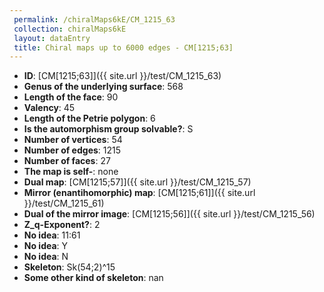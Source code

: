 ```yaml
--- 
 permalink: /chiralMaps6kE/CM_1215_63 
 collection: chiralMaps6kE
 layout: dataEntry
 title: Chiral maps up to 6000 edges - CM[1215;63]
---
```


- **ID**: [CM[1215;63]]({{ site.url }}/test/CM_1215_63)
- **Genus of the underlying surface**: 568
- **Length of the face**: 90
- **Valency**: 45
- **Length of the Petrie polygon**: 6
- **Is the automorphism group solvable?**: S
- **Number of vertices**: 54
- **Number of edges**: 1215
- **Number of faces**: 27
- **The map is self-**: none
- **Dual map**: [CM[1215;57]]({{ site.url }}/test/CM_1215_57)
- **Mirror (enantihomorphic) map**: [CM[1215;61]]({{ site.url }}/test/CM_1215_61)
- **Dual of the mirror image**: [CM[1215;56]]({{ site.url }}/test/CM_1215_56)
- **Z_q-Exponent?**: 2
- **No idea**:  11:61
- **No idea**: Y
- **No idea**: N
- **Skeleton**: Sk(54;2)^15
- **Some other kind of skeleton**: nan
